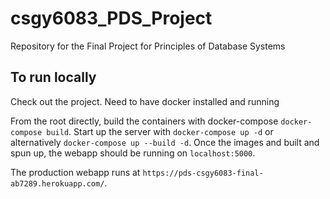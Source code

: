 # csgy6083_PDS_Project
Repository for the Final Project for Principles of Database Systems

## To run locally

Check out the project. Need to have docker installed and running

From the root directly, build the containers with docker-compose `docker-compose build`.
Start up the server with `docker-compose up -d` or alternatively `docker-compose up --build -d`.
Once the images and built and spun up, the webapp should be running on `localhost:5000`.

The production webapp runs at `https://pds-csgy6083-final-ab7289.herokuapp.com/`.
